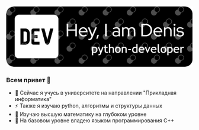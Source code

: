 ![Image](https://github.com/slain1gg/slain1gg/blob/main/github-header-image.png)
### Всем привет 👋
- 🔭 Сейчас я учусь в университете на направлении "Прикладная информатика"
- ⚡ Также я изучаю python, алгоритмы и структуры данных
- 🤔 Изучаю высшую математику на глубоком уровне
- 🌱 На базовом уровне владею языком программирования C++
<!--
**slain1gg/slain1gg** is a ✨ _special_ ✨ repository because its `README.md` (this file) appears on your GitHub profile.

Here are some ideas to get you started:

- 🔭 I’m currently working on ...
- 🌱 I’m currently learning ...
- 👯 I’m looking to collaborate on ...
- 🤔 I’m looking for help with ...
- 💬 Ask me about ...
- 📫 How to reach me: ...
- 😄 Pronouns: ...
- ⚡ Fun fact: ...
-->
